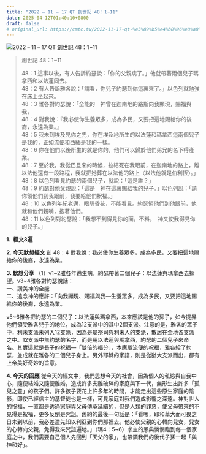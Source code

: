 ```yaml
---
title: "2022 – 11 – 17 QT 創世記 48：1~11"
date: 2025-04-12T01:40:10+0800
draft: false
# original_url: https://cmtc.tw/2022-11-17-qt-%e5%89%b5%e4%b8%96%e8%a8%98-48%ef%bc%9a111
---
```


![2022 – 11 – 17 QT 創世記 48：1\~11](/images/qt.jpg  "2022 – 11 – 17 QT 創世記 48：1\~11")

> 創世記 48：1\~11
>
> 48：1 這事以後，有人告訴約瑟說：「你的父親病了。」他就帶著兩個兒子瑪拿西和以法蓮同去。  
> 48：2 有人告訴雅各說：「請看，你兒子約瑟到你這裏來了。」以色列就勉強在床上坐起來。  
> 48：3 雅各對約瑟說：「全能的　神曾在迦南地的路斯向我顯現，賜福與我，  
> 48：4 對我說：『我必使你生養眾多，成為多民，又要把這地賜給你的後裔，永遠為業。』  
> 48：5 我未到埃及見你之先，你在埃及地所生的以法蓮和瑪拿西這兩個兒子是我的，正如流便和西緬是我的一樣。  
> 48：6 你在他們以後所生的就是你的，他們可以歸於他們弟兄的名下得產業。  
> 48：7 至於我，我從巴旦來的時候，拉結死在我眼前，在迦南地的路上，離以法他還有一段路程，我就把她葬在以法他的路上〈以法他就是伯利恆〉。」  
> 48：8 以色列看見約瑟的兩個兒子，就說：「這是誰？」  
> 48：9 約瑟對他父親說：「這是　神在這裏賜給我的兒子。」以色列說：「請你領他們到我跟前，我要給他們祝福。」  
> 48：10 以色列年紀老邁，眼睛昏花，不能看見。約瑟領他們到他跟前，他就和他們親嘴，抱著他們。  
> 48：11 以色列對約瑟說：「我想不到得見你的面，不料，　神又使我得見你的兒子。」

**1.  經文3遍**

**2. 今天默想經文**
創 48：4 對我說：我必使你生養眾多，成為多民，又要把這地賜給你的後裔，永遠為業。

**3. 默想分享**
（1）v1\~2雅各年邁生病，約瑟帶著二個兒子：以法蓮與瑪拿西去探望。v3\~4雅各對約瑟說話：  
一、讚美神的全能  
二、追念神的應許：「向我顯現、賜福與我—生養眾多，成為多民，又要把這地賜給你的後裔，永遠為業。

v5\~6雅各把約瑟的二個兒子：以法蓮與瑪拿西，本來應該是他的孫子，如今提昇他們領受雅各兒子的地位，成為12支派中的其中2個支派。注意的是，雅各的眾子中，利未支派未列入12支派，因為是屬祭司與利未人的支派，散居在全地各支派之中。12支派中無約瑟的名字，而是用以法蓮與瑪拿西，約瑟的二個兒子來命名。其實這就是長子的祝福—「雙倍的福分」，本應屬流便的祝福，雅各給了約瑟，並成就在雅各的二個兒子身上。另外耶穌的家譜，則是從猶大支派而出，都有上帝美好奇妙的旨意。

**4. 今天的回應**
從今天的經文中，我們思想今天的社會，因為個人的私慾與自我中心，隨便結婚又隨便離婚，造成許多支離破碎的家庭與下一代，無形生出許多「孤兒之靈」的孩子們。許多孩子要花上許多年的時間，才能走出這些原生家庭的陰影，即使已經信主的基督徒也是一樣，可見家庭對我們造成影響之深遠。神對世人的祝福，一直都是透過家庭與父母傳承延續的，但是人類的罪惡，使父母帶來的不見得是祝福，更多反倒是咒詛。舊約的最後一句話是：「看哪，耶和華大而可畏之日未到以前，我必差遣先知以利亞到你們那裡去。他必使父親的心轉向兒女，兒女的心轉向父親，免得我來咒詛遍地。」（瑪4：5\~6）求主的恩典憐憫臨到每一個家庭之中，我們需要自己個人先回到「天父的家」，也帶領我們的後代子孫一起「與神和好」。
